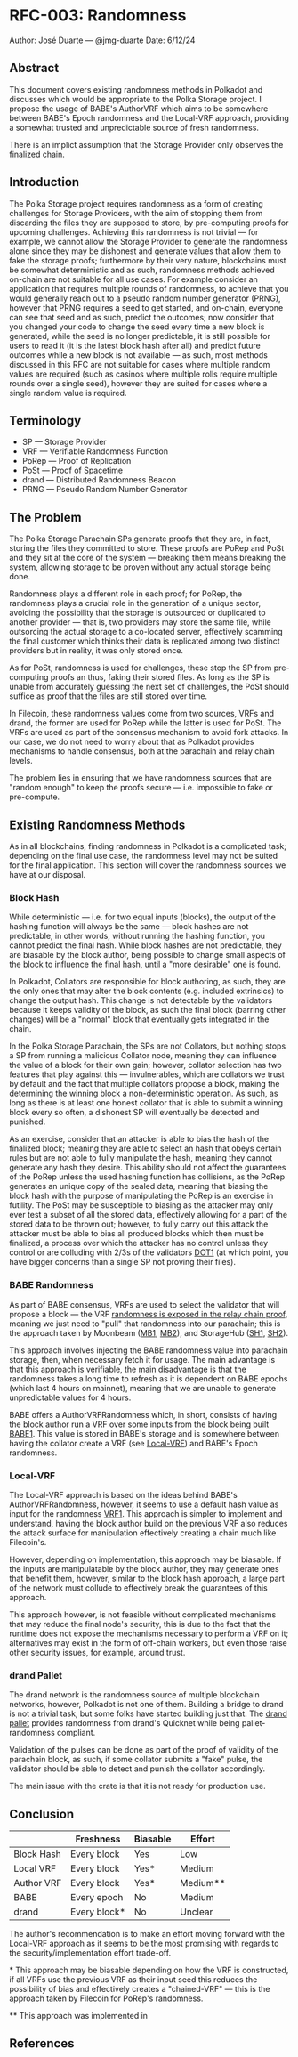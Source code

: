 # RFC-003: Randomness

Author: José Duarte — @jmg-duarte
Date: 6/12/24

## Abstract

This document covers existing randomness methods in Polkadot and discusses which
would be appropriate to the Polka Storage project. I propose the usage of BABE's
AuthorVRF which aims to be somewhere between BABE's Epoch randomness and
the Local-VRF approach, providing a somewhat trusted and unpredictable
source of fresh randomness.

There is an implict assumption that the Storage Provider only observes the
finalized chain.

## Introduction

The Polka Storage project requires randomness as a form of creating challenges
for Storage Providers, with the aim of stopping them from discarding the files
they are supposed to store, by pre-computing proofs for upcoming challenges.
Achieving this randomness is not trivial — for example, we cannot allow the
Storage Provider to generate the randomness alone since they may be dishonest
and generate values that allow them to fake the storage proofs; furthermore by
their very nature, blockchains must be somewhat deterministic and as such,
randomness methods achieved on-chain are not suitable for all use cases. For
example consider an application that requires multiple rounds of randomness,
to achieve that you would generally reach out to a pseudo random number
generator (PRNG), however that PRNG requires a seed to get started, and
on-chain, everyone can see that seed and as such, predict the outcomes; now
consider that you changed your code to change the seed every time a new block
is generated, while the seed is no longer predictable, it is still possible
for users to read it (it is the latest block hash after all) and predict
future outcomes while a new block is not available — as such, most methods
discussed in this RFC are not suitable for cases where multiple random values
are required (such as casinos where multiple rolls require multiple rounds
over a single seed), however they are suited for cases where a single random
value is required.

## Terminology

* SP — Storage Provider
* VRF — Verifiable Randomness Function
* PoRep — Proof of Replication
* PoSt — Proof of Spacetime
* drand — Distributed Randomness Beacon
* PRNG — Pseudo Random Number Generator

## The Problem

The Polka Storage Parachain SPs generate proofs that they are, in fact, storing
the files they committed to store. These proofs are PoRep and PoSt and they sit
at the core of the system — breaking them means breaking the system, allowing
storage to be proven without any actual storage being done.

Randomness plays a different role in each proof; for PoRep, the randomness plays
a crucial role in the generation of a unique sector, avoiding the possibility
that the storage is outsourced or duplicated to another provider — that is, two
providers may store the same file, while outsorcing the actual storage to a
co-located server, effectively scamming the final customer which thinks their
data is replicated among two distinct providers but in reality, it was only
stored once.

As for PoSt, randomness is used for challenges, these stop the SP from
pre-computing proofs an thus, faking their stored files. As long as the SP is
unable from accurately guessing the next set of challenges, the PoSt should
suffice as proof that the files are still stored over time.

In Filecoin, these randomness values come from two sources, VRFs and drand, the
former are used for PoRep while the latter is used for PoSt. The VRFs are used
as part of the consensus mechanism to avoid fork attacks. In our case, we
do not need to worry about that as Polkadot provides mechanisms to handle
consensus, both at the parachain and relay chain levels.

The problem lies in ensuring that we have randomness sources that are "random
enough" to keep the proofs secure — i.e. impossible to fake or pre-compute.

## Existing Randomness Methods

As in all blockchains, finding randomness in Polkadot is a complicated task;
depending on the final use case, the randomness level may not be suited for
the final application. This section will cover the randomness sources we have
at our disposal.

### Block Hash

While deterministic — i.e. for two equal inputs (blocks), the output of the
hashing function will always be the same — block hashes are not predictable,
in other words, without running the hashing function, you cannot predict the
final hash. While block hashes are not predictable, they are biasable by the
block author, being possible to change small aspects of the block to influence
the final hash, until a "more desirable" one is found.

In Polkadot, Collators are responsible for block authoring, as such, they are
the only ones that may alter the block contents (e.g. included extrinsics) to
change the output hash. This change is not detectable by the validators
because it keeps validity of the block, as such the final block (barring
other changes) will be a "normal" block that eventually gets integrated in
the chain.

In the Polka Storage Parachain, the SPs are not Collators, but nothing stops
a SP from running a malicious Collator node, meaning they can influence the
value of a block for their own gain; however, collator selection has two
features that play against this — invulnerables, which are collators we trust
by default and the fact that multiple collators propose a block, making the
determining the winning block a non-deterministic operation. As such, as long
as there is at least one honest collator that is able to submit a winning block
every so often, a dishonest SP will eventually be detected and punished.

As an exercise, consider that an attacker is able to bias the hash of the
finalized block; meaning they are able to select an hash that obeys certain
rules but are not able to fully manipulate the hash, meaning they cannot
generate any hash they desire. This ability should not affect the guarantees
of the PoRep unless the used hashing function has collisions, as the PoRep
generates an unique copy of the sealed data, meaning that biasing the block
hash with the purpose of manipulating the PoRep is an exercise in futility.
The PoSt may be susceptible to biasing as the attacker may only ever test a
subset of all the stored data, effectively allowing for a part of the stored
data to be thrown out; however, to fully carry out this attack the attacker
must be able to bias all produced blocks which then must be finalized, a
process over which the attacker has no control unless they control or are
colluding with 2/3s of the validators [DOT1][7] (at which point, you have
bigger concerns than a single SP not proving their files).

### BABE Randomness

As part of BABE consensus, VRFs are used to select the validator that will
propose a block — the VRF [randomness is exposed in the relay chain proof][1],
meaning we just need to "pull" that randomness into our parachain; this is
the approach taken by Moonbeam ([MB1][2], [MB2][3]), and StorageHub ([SH1][4],
[SH2][5]).

This approach involves injecting the BABE randomness value into parachain
storage, then, when necessary fetch it for usage. The main advantage is that
this approach is verifiable, the main disadvantage is that the randomness
takes a long time to refresh as it is dependent on BABE epochs (which last
4 hours on mainnet), meaning that we are unable to generate unpredictable
values for 4 hours.

BABE offers a AuthorVRFRandomness which, in short, consists of having the
block author run a VRF over some inputs from the block being built [BABE1][8].
This value is stored in BABE's storage and is somewhere between having the
collator create a VRF (see [Local-VRF](#local-vrf)) and BABE's Epoch
randomness.

### Local-VRF

The Local-VRF approach is based on the ideas behind BABE's AuthorVRFRandomness,
however, it seems to use a default hash value as input for the randomness
[VRF1][9]. This approach is simpler to implement and understand, having the
block author build on the previous VRF also reduces the attack surface for
manipulation effectively creating a chain much like Filecoin's.

However, depending on implementation, this approach may be biasable. If the
inputs are manipulatable by the block author, they may generate ones that benefit
them, however, similar to the block hash approach, a large part of the network
must collude to effectively break the guarantees of this approach.

This approach however, is not feasible without complicated mechanisms that
may reduce the final node's security, this is due to the fact that the
runtime does not expose the mechanisms necessary to perform a VRF on it;
alternatives may exist in the form of off-chain workers, but even those
raise other security issues, for example, around trust.

### drand Pallet

The drand network is the randomness source of multiple blockchain networks,
however, Polkadot is not one of them. Building a bridge to drand is not a
trivial task, but some folks have started building just that. The
[drand pallet][6] provides randomness from drand's Quicknet while being
pallet-randomness compliant.

Validation of the pulses can be done as part of the proof of validity of the
parachain block, as such, if some collator submits a "fake" pulse, the validator
should be able to detect and punish the collator accordingly.

The main issue with the crate is that it is not ready for production use.

## Conclusion

|            | Freshness    | Biasable | Effort   |
|------------|--------------|----------|----------|
| Block Hash | Every block  | Yes      | Low      |
| Local VRF  | Every block  | Yes*     | Medium   |
| Author VRF | Every block  | Yes*     | Medium** |
| BABE       | Every epoch  | No       | Medium   |
| drand      | Every block* | No       | Unclear  |

The author's recommendation is to make an effort moving forward with the
Local-VRF approach as it seems to be the most promising with regards to the
security/implementation effort trade-off.

\* This approach may be biasable depending on how the VRF is constructed,
   if all VRFs use the previous VRF as their input seed this reduces the
   possibility of bias and effectively creates a "chained-VRF" — this is
   the approach taken by Filecoin for PoRep's randomness.

\** This approach was implemented in

## References

[1]: https://github.com/paritytech/cumulus/issues/463
[2]: https://github.com/moonbeam-foundation/moonbeam/blob/20119cddc4e7074878e545c8292c1fac07f1e4d3/runtime/moonbeam/src/lib.rs#L1309-L1357
[3]: https://github.com/Moonsong-Labs/moonkit/blob/main/pallets/randomness/src/lib.rs
[4]: https://github.com/Moonsong-Labs/storage-hub/blob/e3d42d3b262bead49dafc42bdff22fd5c6105660/runtime/src/configs/mod.rs#L391-L461
[5]: https://github.com/Moonsong-Labs/storage-hub/blob/e3d42d3b262bead49dafc42bdff22fd5c6105660/pallets/randomness/src/lib.rs#L8
[6]: https://github.com/ideal-lab5/idn-sdk/tree/main/pallets/drand
[7]: https://spec.polkadot.network/sect-finality#sect-block-finalization
[8]: https://docs.rs/pallet-babe/latest/src/pallet_babe/lib.rs.html#341-392
[9]: https://github.com/Moonsong-Labs/moonkit/blob/main/pallets/randomness/src/lib.rs#L304
